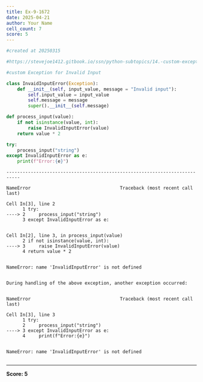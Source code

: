 ```yaml
---
title: Ex-9-1672
date: 2025-04-21
author: Your Name
cell_count: 7
score: 5
---
```


```python
#created at 20250315
```


```python
#https://stevejoe1412.gitbook.io/ssn/python-subtopics/14.-custom-exceptions
```


```python
#custom Exception for Invalid Input
```


```python
class InvaidInputError(Exception):
    def __init__(self, input_value, message = "Invalid input"):
        self.input_value = input_value
        self.message = message
        super().__init__(self.message)
```


```python
def process_input(value):
    if not isinstance(value, int):
        raise InvalidInputError(value)
    return value * 2
```


```python
try:
    process_input("string")
except InvalidInputError as e:
    print(f"Error:{e}")
```


    ---------------------------------------------------------------------------

    NameError                                 Traceback (most recent call last)

    Cell In[3], line 2
          1 try:
    ----> 2     process_input("string")
          3 except InvalidInputError as e:


    Cell In[2], line 3, in process_input(value)
          2 if not isinstance(value, int):
    ----> 3     raise InvalidInputError(value)
          4 return value * 2


    NameError: name 'InvalidInputError' is not defined

    
    During handling of the above exception, another exception occurred:


    NameError                                 Traceback (most recent call last)

    Cell In[3], line 3
          1 try:
          2     process_input("string")
    ----> 3 except InvalidInputError as e:
          4     print(f"Error:{e}")


    NameError: name 'InvalidInputError' is not defined



```python

```


---
**Score: 5**